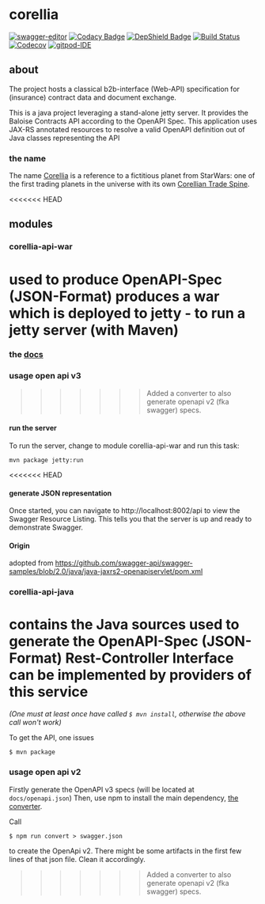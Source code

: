 # corellia
[![swagger-editor](https://img.shields.io/badge/open--API-in--editor-green.svg?style=flat&label=open-api)](https://editor.swagger.io/?url=https://raw.githubusercontent.com/baloise/corellia/master/docs/openapi.json)
[![Codacy Badge](https://api.codacy.com/project/badge/Grade/bf6fa237dd934970991ecba2c66db23e)](https://app.codacy.com/app/baloise/corellia?utm_source=github.com&utm_medium=referral&utm_content=baloise/corellia&utm_campaign=Badge_Grade_Dashboard)
[![DepShield Badge](https://depshield.sonatype.org/badges/baloise/corellia/depshield.svg)](https://depshield.github.io)
[![Build Status](https://travis-ci.org/baloise/corellia.svg?branch=master)](https://travis-ci.org/baloise/corellia)
[![Codecov](https://img.shields.io/codecov/c/github/baloise/corellia.svg)](https://codecov.io/gh/baloise/corellia)
[![gitpod-IDE](https://img.shields.io/badge/open--IDE-as--gitpod-blue.svg?style=flat&label=openIDE)](https://gitpod.io#https://github.com/baloise/corellia)

## about

The project hosts a classical b2b-interface (Web-API) specification for (insurance) contract data and document exchange.

This is a java project leveraging a stand-alone jetty server. It provides the Baloise Contracts API according to the OpenAPI Spec. This application uses JAX-RS annotated resources to resolve a valid OpenAPI definition out of Java classes representing the API 

### the name

The name [Corellia](https://en.wikipedia.org/w/index.php?title=Corellia) is a reference to a fictitious planet from  StarWars: one of the first trading planets in the universe with its own [Corellian Trade Spine](https://starwars.fandom.com/wiki/Corellian_Trade_Spine).

<<<<<<< HEAD
## modules
### corellia-api-war
used to produce OpenAPI-Spec (JSON-Format)
produces a war which is deployed to jetty - to run a jetty server (with Maven)
=======
### the [docs](docs/index.md)

### usage open api v3
>>>>>>> Added a converter to also generate openapi v2 (fka swagger) specs.

#### run the server
To run the server, change to module corellia-api-war and run this task:

```
mvn package jetty:run
```

<<<<<<< HEAD
#### generate JSON representation
Once started, you can navigate to http://localhost:8002/api to view the Swagger Resource Listing.
This tells you that the server is up and ready to demonstrate Swagger.

#### Origin
adopted from https://github.com/swagger-api/swagger-samples/blob/2.0/java/java-jaxrs2-openapiservlet/pom.xml

### corellia-api-java
contains the Java sources used to generate the OpenAPI-Spec (JSON-Format)
Rest-Controller Interface can be implemented by providers of this service
=======
_(One must at least once have called `$ mvn install`, otherwise the above call won't work)_

To get the API, one issues

```
$ mvn package
```

### usage open api v2

Firstly generate the OpenAPI v3 specs (will be located at `docs/openapi.json`)
Then, use npm to install the main dependency, [the converter](https://github.com/LucyBot-Inc/api-spec-converter).

Call

```
$ npm run convert > swagger.json
```

to create the OpenApi v2. There might be some artifacts in the first few lines of that json file.
Clean it accordingly.
>>>>>>> Added a converter to also generate openapi v2 (fka swagger) specs.
